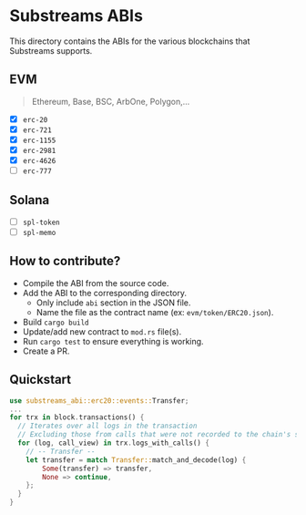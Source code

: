 # Substreams ABIs

This directory contains the ABIs for the various blockchains that Substreams supports.

## EVM

> Ethereum, Base, BSC, ArbOne, Polygon,...

- [x] `erc-20`
- [x] `erc-721`
- [x] `erc-1155`
- [x] `erc-2981`
- [x] `erc-4626`
- [ ] `erc-777`

## Solana

- [ ] `spl-token`
- [ ] `spl-memo`

## How to contribute?

- Compile the ABI from the source code.
- Add the ABI to the corresponding directory.
  - Only include `abi` section in the JSON file.
  - Name the file as the contract name (ex: `evm/token/ERC20.json`).
- Build `cargo build`
- Update/add new contract to `mod.rs` file(s).
- Run `cargo test` to ensure everything is working.
- Create a PR.

## Quickstart

```rust
use substreams_abi::erc20::events::Transfer;
...
for trx in block.transactions() {
  // Iterates over all logs in the transaction
  // Excluding those from calls that were not recorded to the chain's state.
  for (log, call_view) in trx.logs_with_calls() {
    // -- Transfer --
    let transfer = match Transfer::match_and_decode(log) {
        Some(transfer) => transfer,
        None => continue,
    };
  }
}
```
